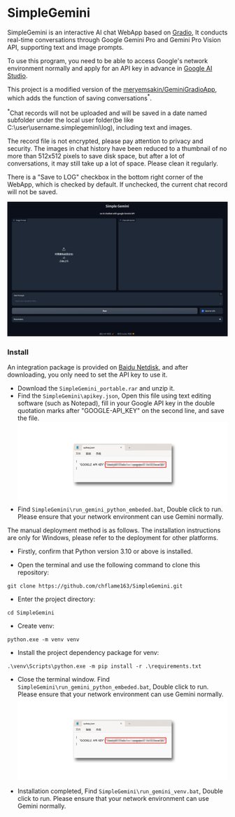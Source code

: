 # SimpleGemini


SimpleGemini is an interactive AI chat WebApp based on [Gradio](https://www.gradio.app/), It conducts real-time conversations through Google Gemini Pro and Gemini Pro Vision API, supporting text and image prompts.   

To use this program, you need to be able to access Google's network environment normally and apply for an API key in advance in [Google AI Studio](https://makersuite.google.com/app/apikey).    

This project is a modified version of the [meryemsakin/GeminiGradioApp](https://github.com/meryemsakin/GeminiGradioApp), which adds the function of saving conversations<sup>*</sup>.


<sup>*</sup>Chat records will not be uploaded and will be saved in a date named subfolder under the local user folder(be like C:\user\username\.simplegemini\log), including text and images.    

The record file is not encrypted, please pay attention to privacy and security. The images in chat history have been reduced to a thumbnail of no more than 512x512 pixels to save disk space, but after a lot of conversations, it may still take up a lot of space. Please clean it regularly.

There is a "Save to LOG" checkbox in the bottom right corner of the WebApp, which is checked by default. If unchecked, the current chat record will not be saved.

![image](images/simple_genini_ui.png)

### Install

An integration package is provided on [Baidu Netdisk](https://pan.baidu.com/s/1DBilb4ZU3keQ8NG7MYhSIQ?pwd=gad9), and after downloading, you only need to set the API key to use it.

* Download the ```SimpleGemini_portable.rar``` and unzip it.  
* Find the ```SimpleGemini\apikey.json```, Open this file using text editing software (such as Notepad), fill in your Google API key in the double quotation marks after "GOOGLE-API_KEY" on the second line, and save the file.
![image](images/api_key.png)
* Find ```SimpleGemini\run_gemini_python_embeded.bat```, Double click to run. Please ensure that your network environment can use Gemini normally.


The manual deployment method is as follows. The installation instructions are only for Windows, please refer to the deployment for other platforms.

* Firstly, confirm that Python version 3.10 or above is installed.

* Open the terminal and use the following command to clone this repository:
```
git clone https://github.com/chflame163/SimpleGemini.git
```
* Enter the project directory:
```
cd SimpleGemini
```
* Create venv:
```
python.exe -m venv venv 
```
* Install the project dependency package for venv:
```
.\venv\Scripts\python.exe -m pip install -r .\requirements.txt
```
* Close the terminal window. Find ```SimpleGemini\run_gemini_python_embeded.bat```, Double click to run. Please ensure that your network environment can use Gemini normally.
![image](images/api_key.png)

* Installation completed, Find ```SimpleGemini\run_gemini_venv.bat```, Double click to run. Please ensure that your network environment can use Gemini normally.
